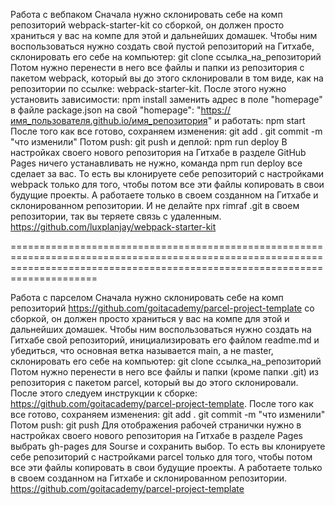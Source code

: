 Работа с вебпаком
Сначала нужно склонировать себе на комп репозиторий webpack-starter-kit со сборкой, он должен просто храниться у вас на компе для этой и дальнейших домашек. 
Чтобы ним воспользоваться нужно создать свой пустой репозиторий на Гитхабе, склонировать его себе на компьютер:
  git clone ссылка_на_репозиторий
Потом нужно перенести в него все файлы и папки из репозитория с пакетом webpack, который вы до этого склонировали в том виде, как на репозитории по ссылке: webpack-starter-kit.
После этого нужно установить зависимости:
 npm install 
заменить адрес в поле "homepage" в файле package.json на свой 
"homepage": "https://имя_пользователя.github.io/имя_репозитория"
и работать:
npm start
После того как все готово, сохраняем изменения:
  git add .
  git commit -m "что изменили"
Потом push:
  git push
 и деплой:
npm run deploy
В настройках своего нового репозитория на Гитхабе в разделе GitHub Pages ничего устанавливать не нужно, команда npm run deploy все сделает за вас.
То есть вы клонируете себе репозиторий с настройками webpack только для того, чтобы потом все эти файлы копировать в свои будущие проекты. А работаете только в своем созданном на Гитхабе и склонированном репозитории.
И не делайте npx rimraf .git в своем репозитории, так вы теряете связь с удаленным. 
https://github.com/luxplanjay/webpack-starter-kit

=================================================================================================================================================================================

Работа с парселом
Сначала нужно склонировать себе на комп репозиторий https://github.com/goitacademy/parcel-project-template со сборкой, он должен просто храниться у вас на компе для этой и дальнейших домашек.
Чтобы ним воспользоваться нужно создать на Гитхабе свой репозиторий, инициализировать его файлом readme.md и убедиться, что основная ветка называется main, а не master, склонировать его себе на компьютер:
  git clone ссылка_на_репозиторий
Потом нужно перенести в него все файлы и папки (кроме папки .git) из репозитория с пакетом parcel, который вы до этого склонировали.
После этого следуем инструкции к сборке: https://github.com/goitacademy/parcel-project-template.
После того как все готово, сохраняем изменения:
  git add .
  git commit -m "что изменили"
Потом push:
  git push 
Для отображения рабочей странички нужно в настройках своего нового репозитория на Гитхабе в разделе Pages выбрать gh-pages для Sourse и сохранить выбор.
То есть вы клонируете себе репозиторий с настройками parcel только для того, чтобы потом все эти файлы копировать в свои будущие проекты. А работаете только в своем созданном на Гитхабе и склонированном репозитории. 
https://github.com/goitacademy/parcel-project-template
